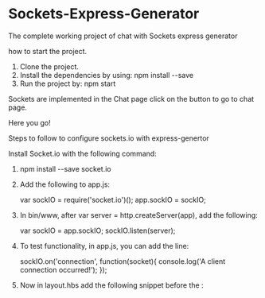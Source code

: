 # Sockets-Express-Generator
The complete working project of  chat with Sockets express generator

how to start the project.
1. Clone the project.
2. Install the dependencies by using: npm install --save
3. Run the project by: npm start

Sockets are implemented in the Chat page click on the button to go to chat page. 

Here you go!



Steps to follow to configure sockets.io with express-genertor 

Install Socket.io with the following command:

1. npm install --save socket.io
2. Add the following to app.js:

   var sockIO = require('socket.io')();
   app.sockIO = sockIO;
   
3. In bin/www, 
   after var server = http.createServer(app), add the following:

   var sockIO = app.sockIO;
   sockIO.listen(server);

4. To test functionality, in app.js, you can add the line:

   sockIO.on('connection', function(socket){
   console.log('A client connection occurred!');
   });
   
5. Now in layout.hbs add the following snippet before the </body>:

   <script src="/socket.io/socket.io.js"></script>
   <script>
   var socket = io();
   </script>
